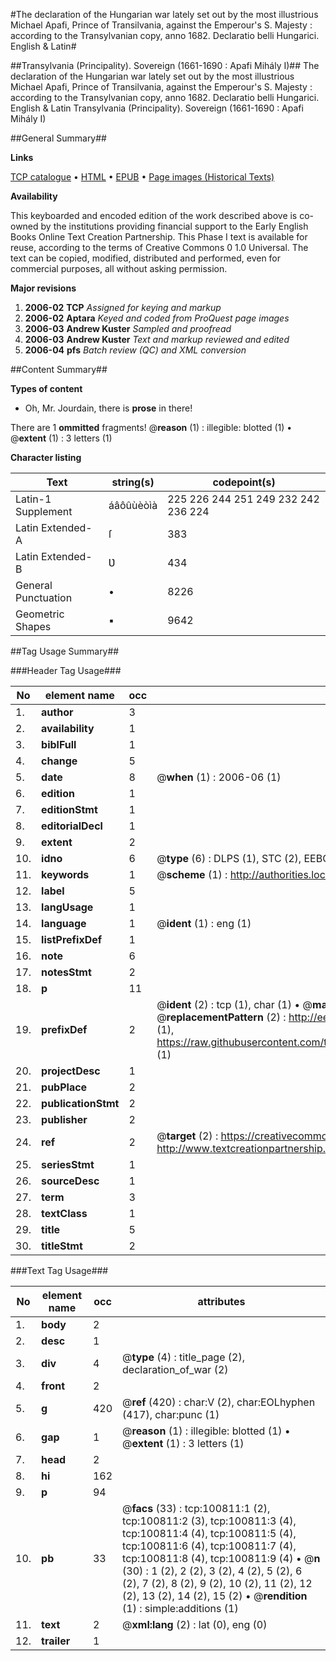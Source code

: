 #The declaration of the Hungarian war lately set out by the most illustrious Michael Apafi, Prince of Transilvania, against the Emperour's S. Majesty : according to the Transylvanian copy, anno 1682. Declaratio belli Hungarici. English & Latin#

##Transylvania (Principality). Sovereign (1661-1690 : Apafi Mihály I)##
The declaration of the Hungarian war lately set out by the most illustrious Michael Apafi, Prince of Transilvania, against the Emperour's S. Majesty : according to the Transylvanian copy, anno 1682.
Declaratio belli Hungarici. English & Latin
Transylvania (Principality). Sovereign (1661-1690 : Apafi Mihály I)

##General Summary##

**Links**

[TCP catalogue](http://www.ota.ox.ac.uk/tcp/)  • 
[HTML](http://tei.it.ox.ac.uk/tcp/Texts-HTML/free/A25/A25682.html)  • 
[EPUB](http://tei.it.ox.ac.uk/tcp/Texts-EPUB/free/A25/A25682.epub) • 
[Page images (Historical Texts)](https://data.historicaltexts.jisc.ac.uk/view?pubId=eebo-13618390e&pageId=eebo-13618390e-100811-1)

**Availability**

This keyboarded and encoded edition of the
	       work described above is co-owned by the institutions
	       providing financial support to the Early English Books
	       Online Text Creation Partnership. This Phase I text is
	       available for reuse, according to the terms of Creative
	       Commons 0 1.0 Universal. The text can be copied,
	       modified, distributed and performed, even for
	       commercial purposes, all without asking permission.

**Major revisions**

1. __2006-02__ __TCP__ *Assigned for keying and markup*
1. __2006-02__ __Aptara__ *Keyed and coded from ProQuest page images*
1. __2006-03__ __Andrew Kuster__ *Sampled and proofread*
1. __2006-03__ __Andrew Kuster__ *Text and markup reviewed and edited*
1. __2006-04__ __pfs__ *Batch review (QC) and XML conversion*

##Content Summary##

**Types of content**

  * Oh, Mr. Jourdain, there is **prose** in there!

There are 1 **ommitted** fragments! 
 @__reason__ (1) : illegible: blotted (1)  •  @__extent__ (1) : 3 letters (1)

**Character listing**


|Text|string(s)|codepoint(s)|
|---|---|---|
|Latin-1 Supplement|áâôûùèòìà|225 226 244 251 249 232 242 236 224|
|Latin Extended-A|ſ|383|
|Latin Extended-B|Ʋ|434|
|General Punctuation|•|8226|
|Geometric Shapes|▪|9642|

##Tag Usage Summary##

###Header Tag Usage###

|No|element name|occ|attributes|
|---|---|---|---|
|1.|__author__|3||
|2.|__availability__|1||
|3.|__biblFull__|1||
|4.|__change__|5||
|5.|__date__|8| @__when__ (1) : 2006-06 (1)|
|6.|__edition__|1||
|7.|__editionStmt__|1||
|8.|__editorialDecl__|1||
|9.|__extent__|2||
|10.|__idno__|6| @__type__ (6) : DLPS (1), STC (2), EEBO-CITATION (1), OCLC (1), VID (1)|
|11.|__keywords__|1| @__scheme__ (1) : http://authorities.loc.gov/ (1)|
|12.|__label__|5||
|13.|__langUsage__|1||
|14.|__language__|1| @__ident__ (1) : eng (1)|
|15.|__listPrefixDef__|1||
|16.|__note__|6||
|17.|__notesStmt__|2||
|18.|__p__|11||
|19.|__prefixDef__|2| @__ident__ (2) : tcp (1), char (1)  •  @__matchPattern__ (2) : ([0-9\-]+):([0-9IVX]+) (1), (.+) (1)  •  @__replacementPattern__ (2) : http://eebo.chadwyck.com/downloadtiff?vid=$1&page=$2 (1), https://raw.githubusercontent.com/textcreationpartnership/Texts/master/tcpchars.xml#$1 (1)|
|20.|__projectDesc__|1||
|21.|__pubPlace__|2||
|22.|__publicationStmt__|2||
|23.|__publisher__|2||
|24.|__ref__|2| @__target__ (2) : https://creativecommons.org/publicdomain/zero/1.0/ (1), http://www.textcreationpartnership.org/docs/. (1)|
|25.|__seriesStmt__|1||
|26.|__sourceDesc__|1||
|27.|__term__|3||
|28.|__textClass__|1||
|29.|__title__|5||
|30.|__titleStmt__|2||


###Text Tag Usage###

|No|element name|occ|attributes|
|---|---|---|---|
|1.|__body__|2||
|2.|__desc__|1||
|3.|__div__|4| @__type__ (4) : title_page (2), declaration_of_war (2)|
|4.|__front__|2||
|5.|__g__|420| @__ref__ (420) : char:V (2), char:EOLhyphen (417), char:punc (1)|
|6.|__gap__|1| @__reason__ (1) : illegible: blotted (1)  •  @__extent__ (1) : 3 letters (1)|
|7.|__head__|2||
|8.|__hi__|162||
|9.|__p__|94||
|10.|__pb__|33| @__facs__ (33) : tcp:100811:1 (2), tcp:100811:2 (3), tcp:100811:3 (4), tcp:100811:4 (4), tcp:100811:5 (4), tcp:100811:6 (4), tcp:100811:7 (4), tcp:100811:8 (4), tcp:100811:9 (4)  •  @__n__ (30) : 1 (2), 2 (2), 3 (2), 4 (2), 5 (2), 6 (2), 7 (2), 8 (2), 9 (2), 10 (2), 11 (2), 12 (2), 13 (2), 14 (2), 15 (2)  •  @__rendition__ (1) : simple:additions (1)|
|11.|__text__|2| @__xml:lang__ (2) : lat (0), eng (0)|
|12.|__trailer__|1||
